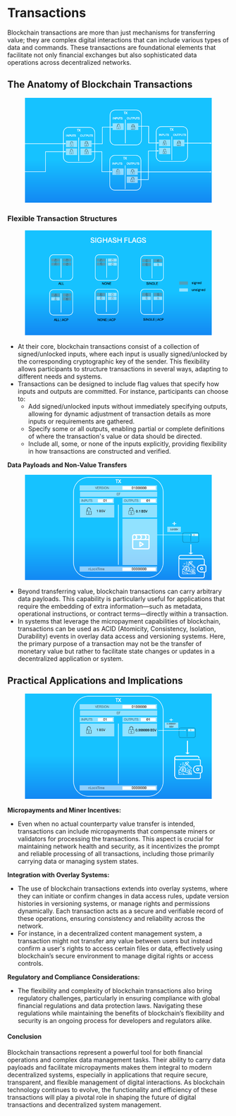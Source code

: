 # Transactions



Blockchain transactions are more than just mechanisms for transferring value; they are complex digital interactions that can include various types of data and commands. These transactions are foundational elements that facilitate not only financial exchanges but also sophisticated data operations across decentralized networks.

## The Anatomy of Blockchain Transactions

<figure><img src="../../.gitbook/assets/LBC Academy Presentation (7).png" alt=""><figcaption></figcaption></figure>

### **Flexible Transaction Structures**

<figure><img src="../../.gitbook/assets/LBC Academy Presentation (6).png" alt=""><figcaption></figcaption></figure>

* At their core, blockchain transactions consist of a collection of  signed/unlocked inputs, where each input is usually signed/unlocked by the corresponding cryptographic key of the sender. This flexibility allows participants to structure transactions in several ways, adapting to different needs and systems.
* Transactions can be designed to include flag values that specify how inputs and outputs are committed. For instance, participants can choose to:
  * Add signed/unlocked inputs without immediately specifying outputs, allowing for dynamic adjustment of transaction details as more inputs or requirements are gathered.
  * Specify some or all outputs, enabling partial or complete definitions of where the transaction's value or data should be directed.
  * Include all, some, or none of the inputs explicitly, providing flexibility in how transactions are constructed and verified.

**Data Payloads and Non-Value Transfers**

<figure><img src="../../.gitbook/assets/LBC Academy Presentation (8).png" alt=""><figcaption></figcaption></figure>

* Beyond transferring value, blockchain transactions can carry arbitrary data payloads. This capability is particularly useful for applications that require the embedding of extra information—such as metadata, operational instructions, or contract terms—directly within a transaction.
* In systems that leverage the micropayment capabilities of blockchain, transactions can be used as ACID (Atomicity, Consistency, Isolation, Durability) events in overlay data access and versioning systems. Here, the primary purpose of a transaction may not be the transfer of monetary value but rather to facilitate state changes or updates in a decentralized application or system.

## Practical Applications and Implications

<figure><img src="../../.gitbook/assets/LBC Academy Presentation (10).png" alt=""><figcaption></figcaption></figure>

**Micropayments and Miner Incentives:**

* Even when no actual counterparty value transfer is intended, transactions can include micropayments that compensate miners or validators for processing the transactions. This aspect is crucial for maintaining network health and security, as it incentivizes the prompt and reliable processing of all transactions, including those primarily carrying data or managing system states.

**Integration with Overlay Systems:**

* The use of blockchain transactions extends into overlay systems, where they can initiate or confirm changes in data access rules, update version histories in versioning systems, or manage rights and permissions dynamically. Each transaction acts as a secure and verifiable record of these operations, ensuring consistency and reliability across the network.
* For instance, in a decentralized content management system, a transaction might not transfer any value between users but instead confirm a user's rights to access certain files or data, effectively using blockchain’s secure environment to manage digital rights or access controls.

**Regulatory and Compliance Considerations:**

* The flexibility and complexity of blockchain transactions also bring regulatory challenges, particularly in ensuring compliance with global financial regulations and data protection laws. Navigating these regulations while maintaining the benefits of blockchain’s flexibility and security is an ongoing process for developers and regulators alike.

#### Conclusion

Blockchain transactions represent a powerful tool for both financial operations and complex data management tasks. Their ability to carry data payloads and facilitate micropayments makes them integral to modern decentralized systems, especially in applications that require secure, transparent, and flexible management of digital interactions. As blockchain technology continues to evolve, the functionality and efficiency of these transactions will play a pivotal role in shaping the future of digital transactions and decentralized system management.
